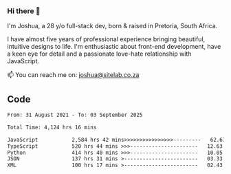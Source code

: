 ### Hi there 👋

I'm Joshua, a 28 y/o full-stack dev, born & raised in Pretoria, South Africa. 

I have almost five years of professional experience bringing beautiful, intuitive designs to life. I'm enthusiastic about front-end development, have a keen eye for detail and a passionate love-hate relationship with JavaScript.

📫 You can reach me on: joshua@sitelab.co.za

## **Code**

<!--START_SECTION:waka-->

```txt
From: 31 August 2021 - To: 03 September 2025

Total Time: 4,124 hrs 16 mins

JavaScript           2,584 hrs 42 mins>>>>>>>>>>>>>>>>---------   62.67 %
TypeScript           520 hrs 44 mins >>>----------------------   12.63 %
Python               414 hrs 40 mins >>>----------------------   10.05 %
JSON                 137 hrs 31 mins >------------------------   03.33 %
XML                  100 hrs 17 mins >------------------------   02.43 %
```

<!--END_SECTION:waka-->
